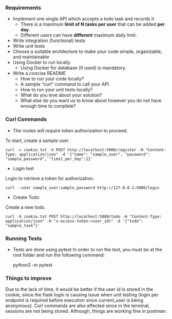 ### Requirements

- Implement one single API which accepts a todo task and records it
  - There is a maximum **limit of N tasks per user** that can be added **per day**.
  - Different users can have **different** maximum daily limit.
- Write integration (functional) tests
- Write unit tests
- Choose a suitable architecture to make your code simple, organizable, and maintainable
- Using Docker to run locally
  - Using Docker for database (if used) is mandatory.
- Write a concise README
  - How to run your code locally?
  - A sample “curl” command to call your API
  - How to run your unit tests locally?
  - What do you love about your solution?
  - What else do you want us to know about however you do not have enough time to complete?

### Curl Commands

- The routes will require token authorization to proceed.

To start, create a sample user.

    curl -c cookie.txt -X POST http://localhost:5000/register -H "Content-Type: application/json" -d '{"name": "sample_user", "password": "sample_password", "limit_per_day":1}'

- Login test

Login to retrieve a token for authorization.

    curl --user sample_user:sample_password http://127.0.0.1:5000/login

- Create Todo

Create a new todo.

    curl -b cookie.txt POST http://localhost:5000/todo -H "Content-Type: application/json" -H "x-access-token:<user_id>" -d '{"todo": "sample_task"}'



### Running Tests

- Tests are done using pytest
  In order to run the test, you must be at the root folder and run the following command:

  python3 -m pytest

### Things to improve

Due to the lack of time, it would be better if the user id is stored in the cookie, since the flask login is 
causing issue when unit testing (login per endpoint is required before execution since current_user is being
anonymous). Curl commands are also affected since in the terminal, sessions are not being stored. Although, things
are working fine in postman.